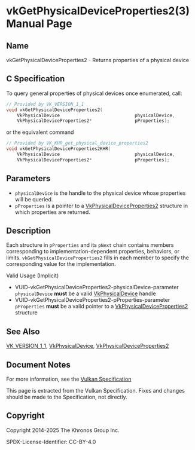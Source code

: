 # vkGetPhysicalDeviceProperties2(3) Manual Page

## Name

vkGetPhysicalDeviceProperties2 - Returns properties of a physical device



## [](#_c_specification)C Specification

To query general properties of physical devices once enumerated, call:

```c++
// Provided by VK_VERSION_1_1
void vkGetPhysicalDeviceProperties2(
    VkPhysicalDevice                            physicalDevice,
    VkPhysicalDeviceProperties2*                pProperties);
```

or the equivalent command

```c++
// Provided by VK_KHR_get_physical_device_properties2
void vkGetPhysicalDeviceProperties2KHR(
    VkPhysicalDevice                            physicalDevice,
    VkPhysicalDeviceProperties2*                pProperties);
```

## [](#_parameters)Parameters

- `physicalDevice` is the handle to the physical device whose properties will be queried.
- `pProperties` is a pointer to a [VkPhysicalDeviceProperties2](https://registry.khronos.org/vulkan/specs/latest/man/html/VkPhysicalDeviceProperties2.html) structure in which properties are returned.

## [](#_description)Description

Each structure in `pProperties` and its `pNext` chain contains members corresponding to implementation-dependent properties, behaviors, or limits. `vkGetPhysicalDeviceProperties2` fills in each member to specify the corresponding value for the implementation.

Valid Usage (Implicit)

- [](#VUID-vkGetPhysicalDeviceProperties2-physicalDevice-parameter)VUID-vkGetPhysicalDeviceProperties2-physicalDevice-parameter  
  `physicalDevice` **must** be a valid [VkPhysicalDevice](https://registry.khronos.org/vulkan/specs/latest/man/html/VkPhysicalDevice.html) handle
- [](#VUID-vkGetPhysicalDeviceProperties2-pProperties-parameter)VUID-vkGetPhysicalDeviceProperties2-pProperties-parameter  
  `pProperties` **must** be a valid pointer to a [VkPhysicalDeviceProperties2](https://registry.khronos.org/vulkan/specs/latest/man/html/VkPhysicalDeviceProperties2.html) structure

## [](#_see_also)See Also

[VK\_VERSION\_1\_1](https://registry.khronos.org/vulkan/specs/latest/man/html/VK_VERSION_1_1.html), [VkPhysicalDevice](https://registry.khronos.org/vulkan/specs/latest/man/html/VkPhysicalDevice.html), [VkPhysicalDeviceProperties2](https://registry.khronos.org/vulkan/specs/latest/man/html/VkPhysicalDeviceProperties2.html)

## [](#_document_notes)Document Notes

For more information, see the [Vulkan Specification](https://registry.khronos.org/vulkan/specs/latest/html/vkspec.html#vkGetPhysicalDeviceProperties2)

This page is extracted from the Vulkan Specification. Fixes and changes should be made to the Specification, not directly.

## [](#_copyright)Copyright

Copyright 2014-2025 The Khronos Group Inc.

SPDX-License-Identifier: CC-BY-4.0